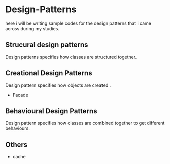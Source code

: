 # Design-Patterns
here i will be writing sample codes for the design patterns  that i came across during my studies.

## Strucural design patterns
  Design patterns specifies how classes are structured together.
  
## Creational Design Patterns
  Design pattern specifies how objects are created .
  * Facade

## Behavioural Design Patterns
  Design  pattern specifies how classes are combined together to get different behaviours.
  
## Others
  * cache
